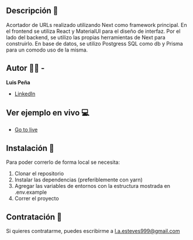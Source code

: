 ## Descripción 📖

Acortador de URLs realizado utilizando Next como framework principal. En el frontend se utiliza React y MaterialUI para el diseño de interfaz. Por el lado del backend, se utilizo las propias herramientas de Next para construirlo. En base de datos, se utilizo Postgress SQL como db y Prisma para un comodo uso de la misma.

## Autor 🧔🏻 -
**Luis Peña**

* [LinkedIn](https://www.linkedin.com/in/lapee/)

## Ver ejemplo en vivo 💻
- [Go to live](https://short-it-steel.vercel.app/)

## Instalación 📀
Para poder correrlo de forma local se necesita: 
1. Clonar el repositorio
2. Instalar las dependencias (preferiblemente con yarn)
3. Agregar las variables de entornos con la estructura mostrada en .env.example
4. Correr el proyecto

## Contratación 📧
Si quieres contratarme, puedes escribirme a l.a.esteves999@gmail.com 
